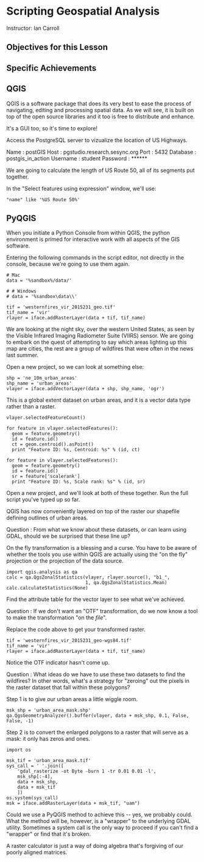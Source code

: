 ---
---

# Scripting Geospatial Analysis

Instructor: Ian Carroll


## Objectives for this Lesson

## Specific Achievements



## QGIS

QGIS is a software package that does its very best to ease the process of navigating, editing and processing spatial data.
As we will see, it is built on top of the open source libraries and it too is free to distribute and enhance.

It's a GUI too, so it's time to explore!

Access the PostgreSQL server to vizualize the location of US Highways.

Name
: postGIS
Host
: pgstudio.research.sesync.org
Port
: 5432
Database
: postgis_in_action
Username
: student
Password
: ******

We are going to calculate the length of US Route 50, all of its segments put together.

In the "Select features using expression" window, we'll use:

~~~
"name" like '%US Route 50%'
~~~

## PyQGIS

When you initiate a Python Console from within QGIS, the python environment is primed for interactive work with all aspects of the GIS software.

[//]: # " ~~~ "
[//]: # " from qgis.core import * "
[//]: # " import qgis.utils "
[//]: # " ~~~ "

Entering the following commands in the script editor, not directly in the console, because we're going to use them again.

~~~
# Mac
data = '%sandbox%/data/'

# # Windows
# data = '%sandbox\data\\'

tif = 'westernfires_vir_2015231_geo.tif'
tif_name = 'vir'
rlayer = iface.addRasterLayer(data + tif, tif_name)
~~~

We are looking at the night sky, over the western United States, as seen by the Visible Infrared Imaging Radiometer Suite (VIIRS) sensor.
We are going to embark on the quest of attempting to say which areas lighting up this map are cities, the rest are a group of wildfires that were often in the news last summer.

Open a new project, so we can look at something else:

~~~
shp = 'ne_10m_urban_areas'
shp_name = 'urban_areas'
vlayer = iface.addVectorLayer(data + shp, shp_name, 'ogr')
~~~

This is a global extent dataset on urban areas, and it is a vector data type rather than a raster.

~~~
vlayer.selectedFeatureCount()
~~~

~~~
for feature in vlayer.selectedFeatures():
  geom = feature.geometry()
  id = feature.id()
  ct = geom.centroid().asPoint()
  print "Feature ID: %s, Centroid: %s" % (id, ct)
~~~

~~~
for feature in vlayer.selectedFeatures():
  geom = feature.geometry()
  id = feature.id()
  sr = feature['scalerank']
  print "Feature ID: %s, Scale rank: %s" % (id, sr)
~~~

Open a new project, and we'll look at both of these together.
Run the full script you've typed up so far.

QGIS has now conveniently layered on top of the raster our shapefile defining outlines of urban areas.

Question
: From what we know about these datasets, or can learn using GDAL, should we be surprised that these line up?

On the fly transformation is a blessing and a curse.
You have to be aware of whether the tools you use within QGIS are actually using the "on the fly" projection or the projection of the data source.

~~~
import qgis.analysis as qa
calc = qa.QgsZonalStatistics(vlayer, rlayer.source(), "b1_",
	                         1, qa.QgsZonalStatistics.Mean)
calc.calculateStatistics(None)
~~~

Find the attribute table for the vector layer to see what we've achieved.

Question
: If we don't want an "OTF" transformation, do we now know a tool to make the transformation "on the *file*".

Replace the code above to get your transformed raster.

~~~
tif = 'westernfires_vir_2015231_geo-wgs84.tif'
tif_name = 'vir'
rlayer = iface.addRasterLayer(data + tif, tif_name)
~~~

Notice the OTF indicator hasn't come up.

Question
: What ideas do we have to use these two datasets to find the wildfires? In other words, what's a strategy for "zeroing" out the pixels in the raster dataset that fall within these polygons?

Step 1 is to give our urban areas a little wiggle room.

~~~
msk_shp = 'urban_area_mask.shp'
qa.QgsGeometryAnalyzer().buffer(vlayer, data + msk_shp, 0.1, False, False, -1)
~~~

Step 2 is to convert the enlarged polygons to a raster that will serve as a mask: it only has zeros and ones.

~~~
import os

msk_tif = 'urban_area_mask.tif'
sys_call = ' '.join([
    'gdal_rasterize -ot Byte -burn 1 -tr 0.01 0.01 -l',
    msk_shp[:-4],
    data + msk_shp,
    data + msk_tif
	])
os.system(sys_call)
msk = iface.addRasterLayer(data + msk_tif, "uam")
~~~

Could we use a PyQGIS method to achieve this -- yes, we probably could.
What the method will be, however, is a "wrapper" to the underlying GDAL utility.
Sometimes a system call is the only way to proceed if you can't find a "wrapper" or find that it's broken.

[//]: # " FIXME Make these the same number of pixels "

A raster calculator is just a way of doing algebra that's forgiving of our poorly aligned matrices.

[//]: # " FIXME: read PostGIS "

[//]: # " FIXME: write/import PostGIS "


